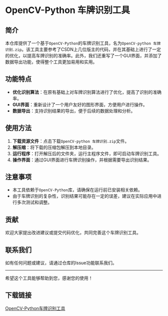 # OpenCV-Python 车牌识别工具

## 简介

本仓库提供了一个基于`OpenCV-Python`的车牌识别工具，名为`OpenCV-python 车牌识别.zip`。该工具主要参考了CSDN上几位版主的代码，并在其基础上进行了一定的优化，以提高车牌识别的准确率。此外，我们还重写了一个GUI界面，并添加了数据导出功能，使得整个工具更加易用和实用。

## 功能特点

- **优化识别算法**：在原有基础上对车牌识别算法进行了优化，提高了识别的准确率。
- **GUI界面**：重新设计了一个用户友好的图形界面，方便用户进行操作。
- **数据导出**：支持识别结果的导出，便于后续的数据处理和分析。

## 使用方法

1. **下载资源文件**：点击下载`OpenCV-python 车牌识别.zip`文件。
2. **解压缩**：将下载的压缩包解压到本地目录。
3. **运行程序**：打开解压后的文件夹，运行主程序文件，即可启动车牌识别工具。
4. **操作界面**：通过GUI界面进行车牌识别操作，并根据需要导出识别结果。

## 注意事项

- 本工具依赖于`OpenCV-Python`库，请确保在运行前已安装相关依赖。
- 由于车牌识别的复杂性，识别结果可能存在一定的误差，建议在实际应用中进行多次测试和调整。

## 贡献

欢迎大家提出改进建议或提交代码优化，共同完善这个车牌识别工具。

## 联系我们

如有任何问题或建议，请通过仓库的Issue功能联系我们。

---

希望这个工具能够帮助到您，感谢您的使用！

## 下载链接

[OpenCV-Python车牌识别工具](https://pan.quark.cn/s/62d0675a7c2e)